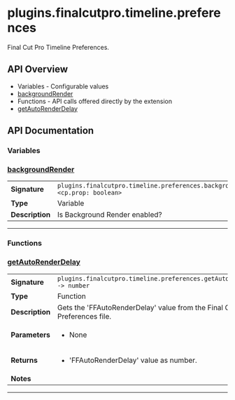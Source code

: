 # plugins.finalcutpro.timeline.preferences

Final Cut Pro Timeline Preferences.

## API Overview
* Variables - Configurable values
 * [backgroundRender](#backgroundRender)
* Functions - API calls offered directly by the extension
 * [getAutoRenderDelay](#getAutoRenderDelay)

## API Documentation

### Variables


### [backgroundRender](#backgroundRender)

|                                             |                                                                                     |
| --------------------------------------------|-------------------------------------------------------------------------------------|
| **Signature**                               | `plugins.finalcutpro.timeline.preferences.backgroundRender <cp.prop: boolean>`                                                                    |
| **Type**                                    | Variable                                                                     |
| **Description**                             | Is Background Render enabled?                                                                     |

---
### Functions


### [getAutoRenderDelay](#getAutoRenderDelay)

|                                             |                                                                                     |
| --------------------------------------------|-------------------------------------------------------------------------------------|
| **Signature**                               | `plugins.finalcutpro.timeline.preferences.getAutoRenderDelay() -> number`                                                                    |
| **Type**                                    | Function                                                                     |
| **Description**                             | Gets the 'FFAutoRenderDelay' value from the Final Cut Pro Preferences file.                                                                     |
| **Parameters**                              | <ul><li>None</li></ul> |
| **Returns**                                 | <ul><li>'FFAutoRenderDelay' value as number.</li></ul>          |
| **Notes**                                   | <ul></ul>                |

---
